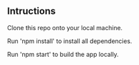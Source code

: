 ## Intructions

Clone this repo onto your local machine.

Run 'npm install' to install all dependencies.

Run 'npm start' to build the app locally.
